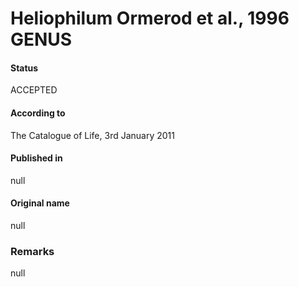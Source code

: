 Heliophilum Ormerod et al., 1996 GENUS
=======

#### Status
ACCEPTED

#### According to
The Catalogue of Life, 3rd January 2011

#### Published in
null

#### Original name
null

### Remarks
null